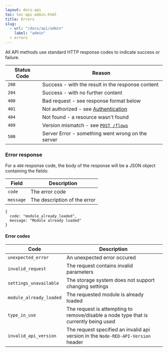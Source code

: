 ```yaml
---
layout: docs-api
toc: toc-api-admin.html
title: Errors
slug:
  - url: "/docs/api/admin"
    label: "admin"
  - errors
---
```


All API methods use standard HTTP response codes to indicate success or failure.

Status Code | Reason
------------|------------------
`200`       | Success - with the result in the response content
`204`       | Success - with no further content
`400`       | Bad request - see response format below
`401`       | Not authorized - see [Authentication](oauth)
`404`       | Not found - a resource wasn't found
`409`       | Version mismatch - see [`POST /flows`](methods/post/flows)
`500`       | Server Error - something went wrong on the server

### Error response

For a `400` response code, the body of the response will be a JSON object
containing the fields:

Field     | Description
----------|-----------------------
`code`    | The error code
`message` | The description of the error

    {
      code: "module_already_loaded",
      message: "Module already loaded"
    }

#### Error codes

Code                    | Description
------------------------|-----------------------
`unexpected_error`      | An unexpected error occured
`invalid_request`       | The request contains invalid parameters
`settings_unavailable`  | The storage system does not support changing settings
`module_already_loaded` | The requested module is already loaded
`type_in_use`           | The request is attempting to remove/disable a node type that is currently being used
`invalid_api_version`       | The request specified an invalid api version in the `Node-RED-API-Version` header
